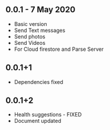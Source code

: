 ## 0.0.1 - 7 May 2020
* Basic version
* Send Text messages
* Send photos
* Send Videos
* For Cloud firestore and Parse Server

## 0.0.1+1
* Dependencies fixed

## 0.0.1+2
* Health suggestions - FIXED
* Document updated
